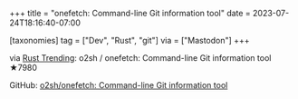 +++
title = "onefetch: Command-line Git information tool"
date = 2023-07-24T18:16:40-07:00

[taxonomies]
tag = ["Dev", "Rust", "git"]
via = ["Mastodon"]
+++

via [Rust Trending](https://botsin.space/@RustTrending/110770415522400670): o2sh / onefetch: Command-line Git information tool ★7980

<!-- more -->

GitHub: [o2sh/onefetch: Command-line Git information tool](https://github.com/o2sh/onefetch)
